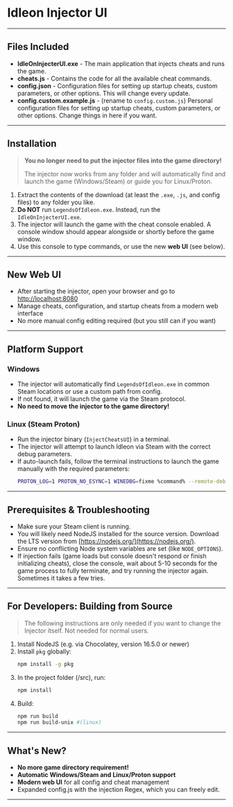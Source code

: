 # Idleon Injector UI

---

## Files Included
- **IdleOnInjecterUI.exe** - The main application that injects cheats and runs the game.
- **cheats.js** - Contains the code for all the available cheat commands.
- **config.json** - Configuration files for setting up startup cheats, custom parameters, or other options. This will change every update.
- **config.custom.example.js** - (rename to `config.custom.js`) Personal configuration files for setting up startup cheats, custom parameters, or other options. Change things in here if you want.

---

## Installation

> **You no longer need to put the injector files into the game directory!**
> 
> The injector now works from any folder and will automatically find and launch the game (Windows/Steam) or guide you for Linux/Proton.

1. Extract the contents of the download (at least the `.exe`, `.js`, and config files) to any folder you like.
2. **Do NOT** run `LegendsOfIdleon.exe`. Instead, run the `IdleOnInjecterUI.exe`.
3. The injector will launch the game with the cheat console enabled. A console window should appear alongside or shortly before the game window.
4. Use this console to type commands, or use the new **web UI** (see below).

---

## New Web UI

- After starting the injector, open your browser and go to [http://localhost:8080](http://localhost:8080)
- Manage cheats, configuration, and startup cheats from a modern web interface
- No more manual config editing required (but you still can if you want)

---

## Platform Support

### Windows
- The injector will automatically find `LegendsOfIdleon.exe` in common Steam locations or use a custom path from config.
- If not found, it will launch the game via the Steam protocol.
- **No need to move the injector to the game directory!**

### Linux (Steam Proton)
- Run the injector binary (`InjectCheatsUI`) in a terminal.
- The injector will attempt to launch Idleon via Steam with the correct debug parameters.
- If auto-launch fails, follow the terminal instructions to launch the game manually with the required parameters:
  ```sh
  PROTON_LOG=1 PROTON_NO_ESYNC=1 WINEDBG=fixme %command% --remote-debugging-port=32123
  ```

---

## Prerequisites & Troubleshooting

- Make sure your Steam client is running.
- You will likely need NodeJS installed for the source version. Download the LTS version from [https://nodejs.org/](https://nodejs.org/).
- Ensure no conflicting Node system variables are set (like `NODE_OPTIONS`).
- If injection fails (game loads but console doesn't respond or finish initializing cheats), close the console, wait about 5-10 seconds for the game process to fully terminate, and try running the injector again. Sometimes it takes a few tries.

---

## For Developers: Building from Source

> The following instructions are only needed if you want to change the Injector itself. Not needed for normal users.

1. Install NodeJS (e.g. via Chocolatey, version 16.5.0 or newer)
2. Install `pkg` globally:
   ```sh
   npm install -g pkg
   ```
3. In the project folder (/src), run:
   ```sh
   npm install
   ```
4. Build:
   ```sh
   npm run build
   npm run build-unix #(linux)
   ```

---

## What's New?

- **No more game directory requirement!**
- **Automatic Windows/Steam and Linux/Proton support**
- **Modern web UI** for all config and cheat management
- Expanded config.js with the injection Regex, which you can freely edit.
---
